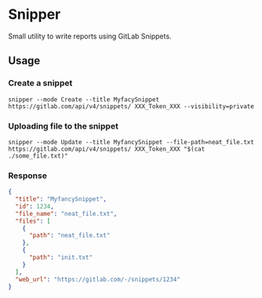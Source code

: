 # Snipper

Small utility to write reports using GitLab Snippets.

## Usage

### Create a snippet

```shell
snipper --mode Create --title MyfacySnippet https://gitlab.com/api/v4/snippets/ XXX_Token_XXX --visibility=private
```

### Uploading file to the snippet

```shell
snipper --mode Update --title MyfancySnippet --file-path=neat_file.txt https://gitlab.com/api/v4/snippets/ XXX_Token_XXX "$(cat ./some_file.txt)"                                                 
```

### Response

```.json
{
  "title": "MyfancySnippet",
  "id": 1234,
  "file_name": "neat_file.txt",
  "files": [
    {
      "path": "neat_file.txt"
    },
    {
      "path": "init.txt"
    }
  ],
  "web_url": "https://gitlab.com/-/snippets/1234"
}

```